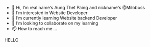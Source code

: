 - 👋 Hi, I’m real name's Aung Thet Paing and nickname's @Miloboss
- 👀 I’m interested in Website Developer
- 🌱 I’m currently learning Website backend Developer
- 💞️ I’m looking to collaborate on my learning
- 📫 How to reach me ...


HELLO 
<!---
Miloboss/Miloboss is a ✨ special ✨ repository because its `README.md` (this file) appears on your GitHub profile.
You can click the Preview link to take a look at your changes.
--->
